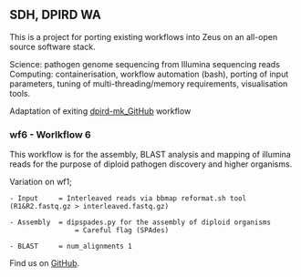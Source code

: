 ## SDH, DPIRD WA

This is a project for porting existing workflows into Zeus on an all-open source software stack.

Science: pathogen genome sequencing from Illumina sequencing reads
Computing: containerisation, workflow automation (bash), porting of input parameters, tuning of multi-threading/memory 
requirements, visualisation tools.

Adaptation of exiting [dpird-mk_GitHub](https://github.com/PawseySC/dpird-mk) workflow

### wf6 - Worlkflow 6 

This workflow is for the assembly, BLAST analysis and mapping of illumina reads for the purpose of diploid pathogen discovery and 
higher organisms. 

Variation on wf1;
	
	- Input		= Interleaved reads via bbmap reformat.sh tool (R1&R2.fastq.gz > interleaved.fastq.gz)
	
	- Assembly 	= dipspades.py for the assembly of diploid organisms
			      	= Careful flag (SPAdes)
	
	- BLAST		= num_alignments 1  
	
Find us on [GitHub](https://github.com/sdhair/dpird-wf/).
